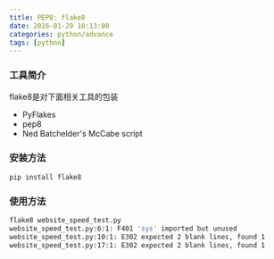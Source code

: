 ```yaml
---
title: PEP8: flake8
date: 2016-01-29 10:13:00
categories: python/advance
tags: [python]
---
```


### 工具简介
flake8是对下面相关工具的包装
- PyFlakes
- pep8
- Ned Batchelder's McCabe script

### 安装方法
`pip install flake8`

### 使用方法
``` bash
flake8 website_speed_test.py
website_speed_test.py:6:1: F401 'sys' imported but unused
website_speed_test.py:10:1: E302 expected 2 blank lines, found 1
website_speed_test.py:17:1: E302 expected 2 blank lines, found 1
```
